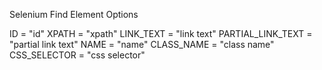 Selenium Find Element Options

ID = "id"
XPATH = "xpath"
LINK_TEXT = "link text"
PARTIAL_LINK_TEXT = "partial link text"
NAME = "name"
CLASS_NAME = "class name"
CSS_SELECTOR = "css selector"
